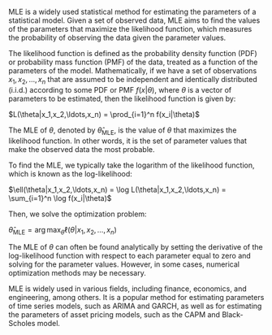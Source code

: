 MLE is a widely used statistical method for estimating the parameters of a statistical model. Given a set of observed data, MLE aims to find the values of the parameters that maximize the likelihood function, which measures the probability of observing the data given the parameter values.

The likelihood function is defined as the probability density function (PDF) or probability mass function (PMF) of the data, treated as a function of the parameters of the model. Mathematically, if we have a set of observations ${x_1, x_2, \ldots, x_n}$ that are assumed to be independent and identically distributed (i.i.d.) according to some PDF or PMF $f(x|\theta)$, where $\theta$ is a vector of parameters to be estimated, then the likelihood function is given by:

$L(\theta|x_1,x_2,\ldots,x_n) = \prod_{i=1}^n f(x_i|\theta)$

The MLE of $\theta$, denoted by $\hat{\theta}_{\text{MLE}}$, is the value of $\theta$ that maximizes the likelihood function. In other words, it is the set of parameter values that make the observed data the most probable.

To find the MLE, we typically take the logarithm of the likelihood function, which is known as the log-likelihood:

$\ell(\theta|x_1,x_2,\ldots,x_n) = \log L(\theta|x_1,x_2,\ldots,x_n) = \sum_{i=1}^n \log f(x_i|\theta)$

Then, we solve the optimization problem:

$\hat{\theta}_{\text{MLE}} = \arg\max_\theta \ell(\theta|x_1,x_2,\ldots,x_n)$

The MLE of $\theta$ can often be found analytically by setting the derivative of the log-likelihood function with respect to each parameter equal to zero and solving for the parameter values. However, in some cases, numerical optimization methods may be necessary.

MLE is widely used in various fields, including finance, economics, and engineering, among others. It is a popular method for estimating parameters of time series models, such as ARIMA and GARCH, as well as for estimating the parameters of asset pricing models, such as the CAPM and Black-Scholes model.